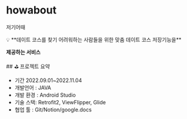 # howabout
저기어때
<aside>
💡 **데이트 코스를 찾기 어려워하는 사람들을 위한 맞춤 데이트 코스 저장기능을**

**제공하는 서비스**

</aside>
## ⛳ 프로젝트 요약

- 기간 2022.09.01~2022.11.04
- 개발언어 : JAVA
- 개발 환경 : Android Studio
- 기술 스택: Retrofit2, ViewFlipper, Glide
- 협업 툴 : Git/Notion/google.docs
